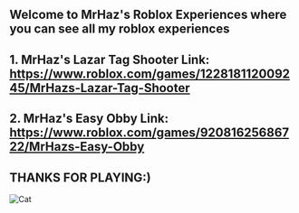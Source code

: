 ##                Welcome to MrHaz's Roblox Experiences where you can see all my roblox experiences

## 1. MrHaz's Lazar Tag Shooter Link: https://www.roblox.com/games/122818112009245/MrHazs-Lazar-Tag-Shooter

## 2. MrHaz's Easy Obby Link: https://www.roblox.com/games/92081625686722/MrHazs-Easy-Obby

##                                       THANKS FOR PLAYING:)

![Cat]()
